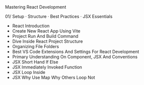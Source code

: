 Mastering React Development

01/ Setup · Structure · Best Practices · JSX Essentials

- React Introduction
- Create New React App Using Vite
- Project Run And Build Command
- Dive Inside React Project Structure
- Organizing File Folders
- Best VS Code Extensions And Settings For React Development
- Primary Understanding On Component, JSX And Conventions
- JSX Short Hand If Else
- JSX Immediately Invoked Function
- JSX Loop Inside
- JSX Why Use Map Why Others Loop Not 